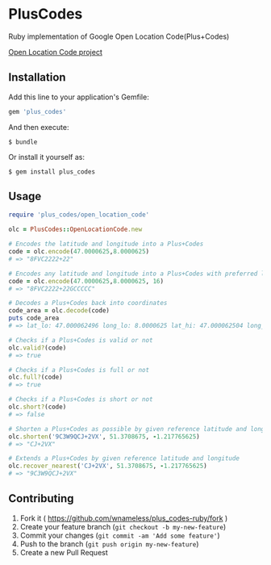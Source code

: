 # PlusCodes

Ruby implementation of Google Open Location Code(Plus+Codes)

[Open Location Code project](https://github.com/google/open-location-code)

## Installation

Add this line to your application's Gemfile:

```ruby
gem 'plus_codes'
```

And then execute:

    $ bundle

Or install it yourself as:

    $ gem install plus_codes

## Usage

```ruby
require 'plus_codes/open_location_code'

olc = PlusCodes::OpenLocationCode.new

# Encodes the latitude and longitude into a Plus+Codes
code = olc.encode(47.0000625,8.0000625)
# => "8FVC2222+22"

# Encodes any latitude and longitude into a Plus+Codes with preferred length
code = olc.encode(47.0000625,8.0000625, 16)
# => "8FVC2222+22GCCCCC"

# Decodes a Plus+Codes back into coordinates
code_area = olc.decode(code)
puts code_area
# => lat_lo: 47.000062496 long_lo: 8.0000625 lat_hi: 47.000062504 long_hi: 8.000062530517578 code_len: 16

# Checks if a Plus+Codes is valid or not
olc.valid?(code)
# => true

# Checks if a Plus+Codes is full or not
olc.full?(code)
# => true

# Checks if a Plus+Codes is short or not
olc.short?(code)
# => false

# Shorten a Plus+Codes as possible by given reference latitude and longitude
olc.shorten('9C3W9QCJ+2VX', 51.3708675, -1.217765625)
# => "CJ+2VX"

# Extends a Plus+Codes by given reference latitude and longitude
olc.recover_nearest('CJ+2VX', 51.3708675, -1.217765625)
# => "9C3W9QCJ+2VX"
```

## Contributing

1. Fork it ( https://github.com/wnameless/plus_codes-ruby/fork )
2. Create your feature branch (`git checkout -b my-new-feature`)
3. Commit your changes (`git commit -am 'Add some feature'`)
4. Push to the branch (`git push origin my-new-feature`)
5. Create a new Pull Request
